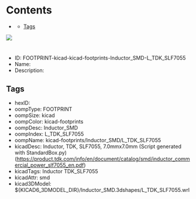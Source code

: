



Contents
========

* [](#)
	* [Tags](#tags)
  
![][im]
# 

- ID: FOOTPRINT-kicad-kicad-footprints-Inductor_SMD-L_TDK_SLF7055
- Name: 
- Description: 

## Tags

- hexID: 
- oompType: FOOTPRINT
- oompSize: kicad
- oompColor: kicad-footprints
- oompDesc: Inductor_SMD
- oompIndex: L_TDK_SLF7055
- oompName: kicad-footprints/Inductor_SMD/L_TDK_SLF7055
- kicadDesc: Inductor, TDK, SLF7055, 7.0mmx7.0mm (Script generated with StandardBox.py) (https://product.tdk.com/info/en/document/catalog/smd/inductor_commercial_power_slf7055_en.pdf)
- kicadTags: Inductor TDK_SLF7055
- kicadAttr: smd
- kicad3DModel: ${KICAD6_3DMODEL_DIR}/Inductor_SMD.3dshapes/L_TDK_SLF7055.wrl



[im]: image.png
